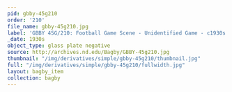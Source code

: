 ```yaml
---
pid: gbby-45g210
order: '210'
file_name: gbby-45g210.jpg
label: 'GBBY 45G/210: Football Game Scene - Unidentified Game - c1930s'
_date: 1930s
object_type: glass plate negative
source: http://archives.nd.edu/Bagby/GBBY-45g210.jpg
thumbnail: "/img/derivatives/simple/gbby-45g210/thumbnail.jpg"
full: "/img/derivatives/simple/gbby-45g210/fullwidth.jpg"
layout: bagby_item
collection: bagby
---
```

